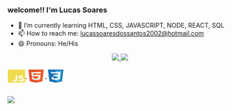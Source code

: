### welcome!! I'm Lucas Soares


- 🌱 I’m currently learning HTML, CSS, JAVASCRIPT, NODE, REACT, SQL
- 📫 How to reach me: lucassoaresdossantos2002@hotmail.com
- 😄 Pronouns: He/His

<div align="center">
  <a href="https://github.com/caslulucas">
  <img height="180em" src="https://github-readme-stats.vercel.app/api?username=caslulucas&show_icons=true&theme=dark&include_all_commits=true&count_private=true"/>
  <img height="180em" src="https://github-readme-stats.vercel.app/api/top-langs/?username=caslulucas&layout=compact&langs_count=7&theme=dark"/>
</div>

<div style="display: inline_block"><br>
  <img align="center" alt="Rafa-Js" height="30" width="40" src="https://raw.githubusercontent.com/devicons/devicon/master/icons/javascript/javascript-plain.svg">
  <img align="center" alt="Rafa-HTML" height="30" width="40" src="https://raw.githubusercontent.com/devicons/devicon/master/icons/html5/html5-original.svg">
  <img align="center" alt="Rafa-CSS" height="30" width="40" src="https://raw.githubusercontent.com/devicons/devicon/master/icons/css3/css3-original.svg">
</div>

  ##
  
  <div>
  <a href="https://www.linkedin.com/in/lucas-soares-4a6257224/" target="_blank"><img src="https://img.shields.io/badge/-LinkedIn-%230077B5?style=for-the-badge&logo=linkedin&logoColor=white" target="_blank"></a> 
 
 
</div>
